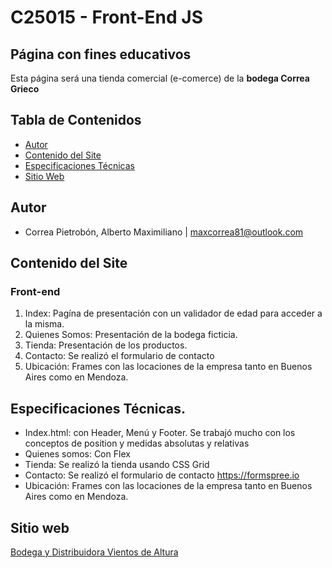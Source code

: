 # C25015 - Front-End JS 
## Página con fines educativos
Esta página será una tienda comercial (e-comerce) de la __bodega Correa Grieco__

## Tabla de Contenidos

- [Autor](#integrantes-del-equipo)
- [Contenido del Site](#contenido-del-site)
- [Especificaciones Técnicas](#especificaciones-técnicas)
- [Sitio Web](#sitio-web)

## Autor
* Correa Pietrobón, Alberto Maximiliano | maxcorrea81@outlook.com

## Contenido del Site
### Front-end
1. Index: Pagína de presentación con un validador de edad para acceder a la misma.
2. Quienes Somos: Presentación de la bodega ficticia.
3. Tienda: Presentación de los productos.
4. Contacto: Se realizó el formulario de contacto
5. Ubicación: Frames con las locaciones de la empresa tanto en Buenos Aires como en Mendoza.

## Especificaciones Técnicas.
* Index.html: con Header, Menú y Footer. Se trabajó mucho con los conceptos de position y medidas absolutas y relativas
* Quienes somos: Con Flex
* Tienda: Se realizó la tienda usando CSS Grid
* Contacto: Se realizó el formulario de contacto https://formspree.io
* Ubicación: Frames con las locaciones de la empresa tanto en Buenos Aires como en Mendoza.


## Sitio web
[Bodega y Distribuidora Vientos de Altura](hhttps://maxcpietro.github.io/Bodega_Correa_Grieco_II/)
